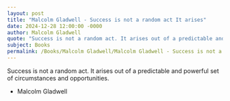 ```yaml
---
layout: post
title: "Malcolm Gladwell - Success is not a random act It arises"
date: 2024-12-28 12:00:00 -0000
author: Malcolm Gladwell
quote: "Success is not a random act. It arises out of a predictable and powerful set of circumstances and opportunities."
subject: Books
permalink: /Books/Malcolm Gladwell/Malcolm Gladwell - Success is not a random act It arises
---
```


Success is not a random act. It arises out of a predictable and powerful set of circumstances and opportunities.

- Malcolm Gladwell
